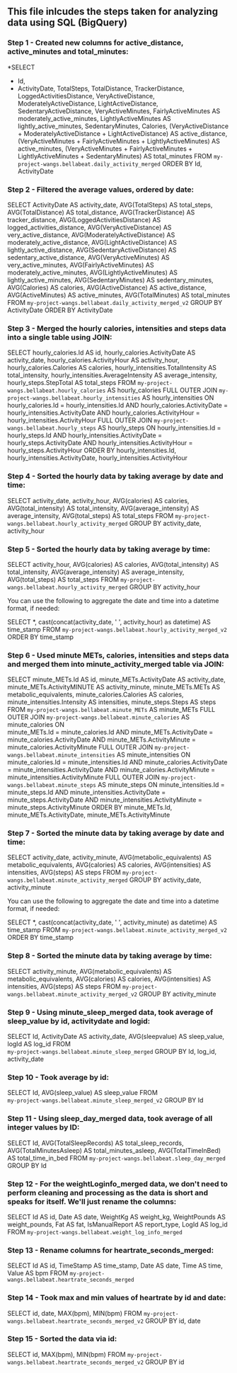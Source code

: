 ## This file inlcudes the steps taken for analyzing data using SQL (BigQuery)


### Step 1 - Created new columns for active_distance, active_minutes and total_minutes:

*SELECT 
* Id,
* ActivityDate,
 TotalSteps,
 TotalDistance,
 TrackerDistance,
 LoggedActivitiesDistance,
 VeryActiveDistance,
 ModeratelyActiveDistance,
 LightActiveDistance,
 SedentaryActiveDistance,
 VeryActiveMinutes,
 FairlyActiveMinutes AS moderately_active_minutes,
 LightlyActiveMinutes AS lightly_active_minutes,
 SedentaryMinutes,
 Calories, 
 (VeryActiveDistance + ModeratelyActiveDistance + LightActiveDistance) AS active_distance,
 (VeryActiveMinutes + FairlyActiveMinutes + LightlyActiveMinutes) AS active_minutes,
 (VeryActiveMinutes + FairlyActiveMinutes + LightlyActiveMinutes + SedentaryMinutes) AS total_minutes
FROM 
 `my-project-wangs.bellabeat.daily_activity_merged` 
ORDER BY 
 Id, ActivityDate


### Step 2 - Filtered the average values, ordered by date:

SELECT 
 ActivityDate AS activity_date,
 AVG(TotalSteps) AS total_steps, 
 AVG(TotalDistance) AS total_distance, 
 AVG(TrackerDistance) AS tracker_distance, 
 AVG(LoggedActivitiesDistance) AS logged_activities_distance, 
 AVG(VeryActiveDistance) AS very_active_distance, 
 AVG(ModeratelyActiveDistance) AS moderately_active_distance, 
 AVG(LightActiveDistance) AS lightly_active_distance, 
 AVG(SedentaryActiveDistance) AS sedentary_active_distance, 
 AVG(VeryActiveMinutes) AS very_active_minutes, 
 AVG(FairlyActiveMinutes) AS moderately_active_minutes, 
 AVG(LightlyActiveMinutes) AS lightly_active_minutes, 
 AVG(SedentaryMinutes) AS sedentary_minutes, 
 AVG(Calories) AS calories,
 AVG(ActiveDistance) AS active_distance,
 AVG(ActiveMinutes) AS active_minutes,
 AVG(TotalMinutes) AS total_minutes
FROM 
 `my-project-wangs.bellabeat.daily_activity_merged_v2` 
GROUP BY ActivityDate 
ORDER BY ActivityDate


### Step 3 - Merged the hourly calories, intensities and steps data into a single table using JOIN:

SELECT 
 hourly_calories.Id AS id,
 hourly_calories.ActivityDate AS activity_date,
 hourly_calories.ActivityHour AS activity_hour,
 hourly_calories.Calories AS calories,
 hourly_intensities.TotalIntensity AS total_intensity,
 hourly_intensities.AverageIntensity AS average_intensity,
 hourly_steps.StepTotal AS total_steps
FROM 
 `my-project-wangs.bellabeat.hourly_calories` AS hourly_calories
FULL OUTER JOIN
 `my-project-wangs.bellabeat.hourly_intensities` AS hourly_intensities
ON  
 hourly_calories.Id = hourly_intensities.Id AND
 hourly_calories.ActivityDate = hourly_intensities.ActivityDate AND
 hourly_calories.ActivityHour = hourly_intensities.ActivityHour
FULL OUTER JOIN
 `my-project-wangs.bellabeat.hourly_steps` AS hourly_steps
ON
 hourly_intensities.Id = hourly_steps.Id AND
 hourly_intensities.ActivityDate = hourly_steps.ActivityDate AND
 hourly_intensities.ActivityHour = hourly_steps.ActivityHour
ORDER BY 
 hourly_intensities.Id, 
 hourly_intensities.ActivityDate, 
 hourly_intensities.ActivityHour


### Step 4 - Sorted the hourly data by taking average by date and time:

SELECT 
 activity_date,
 activity_hour,
 AVG(calories) AS calories,
 AVG(total_intensity) AS total_intensity,
 AVG(average_intensity) AS average_intensity,
 AVG(total_steps) AS total_steps
FROM 
 `my-project-wangs.bellabeat.hourly_activity_merged`
GROUP BY 
 activity_date,
 activity_hour


### Step 5 - Sorted the hourly data by taking average by time:

SELECT 
 activity_hour,
 AVG(calories) AS calories,
 AVG(total_intensity) AS total_intensity,
 AVG(average_intensity) AS average_intensity,
 AVG(total_steps) AS total_steps
FROM 
 `my-project-wangs.bellabeat.hourly_activity_merged`
GROUP BY 
 activity_hour

You can use the following to aggregate the date and time into a datetime format, if needed:

SELECT *,
cast(concat(activity_date, ' ', activity_hour) as datetime) AS time_stamp
FROM `my-project-wangs.bellabeat.hourly_activity_merged_v2` 
ORDER BY time_stamp


### Step 6 - Used minute METs, calories, intensities and steps data and merged them into minute_activity_merged table via JOIN:

SELECT 
 minute_METs.Id AS id,
 minute_METs.ActivityDate AS activity_date,
 minute_METs.ActivityMINUTE AS activity_minute,
 minute_METs.METs AS metabolic_equivalents,
 minute_calories.Calories AS calories,
 minute_intensities.Intensity AS intensities,
 minute_steps.Steps AS steps
FROM 
 `my-project-wangs.bellabeat.minute_METs` AS minute_METs
FULL OUTER JOIN
 `my-project-wangs.bellabeat.minute_calories` AS minute_calories
ON  
 minute_METs.Id = minute_calories.Id AND
 minute_METs.ActivityDate = minute_calories.ActivityDate AND
 minute_METs.ActivityMinute = minute_calories.ActivityMinute
FULL OUTER JOIN
 `my-project-wangs.bellabeat.minute_intensities` AS minute_intensities
ON
 minute_calories.Id = minute_intensities.Id AND
 minute_calories.ActivityDate = minute_intensities.ActivityDate AND
 minute_calories.ActivityMinute = minute_intensities.ActivityMinute
FULL OUTER JOIN
 `my-project-wangs.bellabeat.minute_steps` AS minute_steps
ON
 minute_intensities.Id = minute_steps.Id AND
 minute_intensities.ActivityDate = minute_steps.ActivityDate AND
 minute_intensities.ActivityMinute = minute_steps.ActivityMinute
ORDER BY 
 minute_METs.Id, 
 minute_METs.ActivityDate, 
 minute_METs.ActivityMinute


### Step 7 - Sorted the minute data by taking average by date and time:

SELECT 
 activity_date,
 activity_minute,
 AVG(metabolic_equivalents) AS metabolic_equivalents,
 AVG(calories) AS calories,
 AVG(intensities) AS intensities,
 AVG(steps) AS steps
FROM 
 `my-project-wangs.bellabeat.minute_activity_merged`
GROUP BY 
 activity_date,
 activity_minute

You can use the following to aggregate the date and time into a datetime format, if needed:

SELECT *,
cast(concat(activity_date, ' ', activity_minute) as datetime) AS time_stamp
FROM `my-project-wangs.bellabeat.minute_activity_merged_v2` 
ORDER BY time_stamp


### Step 8 - Sorted the minute data by taking average by time:

SELECT 
 activity_minute,
 AVG(metabolic_equivalents) AS metabolic_equivalents,
 AVG(calories) AS calories,
 AVG(intensities) AS intensities,
 AVG(steps) AS steps
FROM 
 `my-project-wangs.bellabeat.minute_activity_merged_v2`
GROUP BY 
 activity_minute


### Step 9 - Using minute_sleep_merged data, took average of sleep_value by id, activitydate and logid:

SELECT
Id,
ActivityDate AS activity_date,
AVG(sleepvalue) AS sleep_value,
logId AS log_id
FROM  
 `my-project-wangs.bellabeat.minute_sleep_merged`
GROUP BY
 Id,
 log_id,
 activity_date


### Step 10 - Took average by id:

SELECT
Id,
AVG(sleep_value) AS sleep_value
FROM  
 `my-project-wangs.bellabeat.minute_sleep_merged_v2`
GROUP BY
 Id


### Step 11 - Using sleep_day_merged data, took average of all integer values by ID:

SELECT 
 Id,
 AVG(TotalSleepRecords) AS total_sleep_records,
 AVG(TotalMinutesAsleep) AS total_minutes_asleep,
 AVG(TotalTimeInBed) AS total_time_in_bed
FROM 
`my-project-wangs.bellabeat.sleep_day_merged` 
GROUP BY
Id


### Step 12 - For the weightLoginfo_merged data, we don't need to perform cleaning and processing as the data is short and speaks for itself. We'll just rename the columns:

SELECT 
Id AS id,
Date AS date,
WeightKg AS weight_kg,
WeightPounds AS weight_pounds,
Fat AS fat,
IsManualReport AS report_type,
LogId AS log_id
FROM `my-project-wangs.bellabeat.weight_log_info_merged` 


### Step 13 - Rename columns for heartrate_seconds_merged:

SELECT 
Id AS id,
TimeStamp AS time_stamp,
Date AS date,
Time AS time,
Value AS bpm
FROM `my-project-wangs.bellabeat.heartrate_seconds_merged` 


### Step 14 - Took max and min values of heartrate by id and date:

SELECT 
 id,
 date,
 MAX(bpm),
 MIN(bpm)
FROM 
 `my-project-wangs.bellabeat.heartrate_seconds_merged_v2` 
GROUP BY
id,
date


### Step 15 - Sorted the data via id:

SELECT 
 id,
 MAX(bpm),
 MIN(bpm)
FROM 
 `my-project-wangs.bellabeat.heartrate_seconds_merged_v2` 
GROUP BY
id
